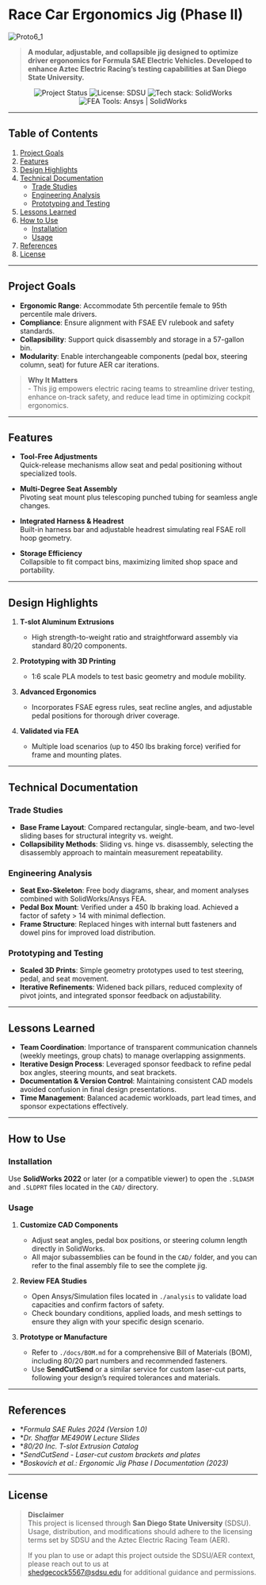 # Race Car Ergonomics Jig (Phase II)

![Proto6_1](https://github.com/user-attachments/assets/570ce05a-7a46-4898-af63-d41dbdd97730)

> **A modular, adjustable, and collapsible jig designed to optimize driver ergonomics for Formula SAE Electric Vehicles. Developed to enhance Aztec Electric Racing’s testing capabilities at San Diego State University.**

<div align="center">
  <img src="https://img.shields.io/badge/Status-In%20Progress-blue.svg" alt="Project Status">
  <img src="https://img.shields.io/badge/License-SDSU-green.svg" alt="License: SDSU">
  <img src="https://img.shields.io/badge/Tech-SolidWorks-lightgrey.svg" alt="Tech stack: SolidWorks">
  <img src="https://img.shields.io/badge/FEA-Ansys%20|%20SolidWorks-orange.svg" alt="FEA Tools: Ansys | SolidWorks">
</div>

---

## Table of Contents

1. [Project Goals](#project-goals)  
2. [Features](#features)  
3. [Design Highlights](#design-highlights)  
4. [Technical Documentation](#technical-documentation)  
   - [Trade Studies](#trade-studies)  
   - [Engineering Analysis](#engineering-analysis)  
   - [Prototyping and Testing](#prototyping-and-testing)  
5. [Lessons Learned](#lessons-learned)  
6. [How to Use](#how-to-use)  
   - [Installation](#installation)  
   - [Usage](#usage)  
8. [References](#references)  
9. [License](#license)  

---

## Project Goals

- **Ergonomic Range**: Accommodate 5th percentile female to 95th percentile male drivers.  
- **Compliance**: Ensure alignment with FSAE EV rulebook and safety standards.  
- **Collapsibility**: Support quick disassembly and storage in a 57-gallon bin.  
- **Modularity**: Enable interchangeable components (pedal box, steering column, seat) for future AER car iterations.  

> **Why It Matters**  
> \- This jig empowers electric racing teams to streamline driver testing, enhance on-track safety, and reduce lead time in optimizing cockpit ergonomics.

---

## Features

- **Tool-Free Adjustments**  
  Quick-release mechanisms allow seat and pedal positioning without specialized tools.

- **Multi-Degree Seat Assembly**  
  Pivoting seat mount plus telescoping punched tubing for seamless angle changes.

- **Integrated Harness & Headrest**  
  Built-in harness bar and adjustable headrest simulating real FSAE roll hoop geometry.

- **Storage Efficiency**  
  Collapsible to fit compact bins, maximizing limited shop space and portability.

---

## Design Highlights

1. **T-slot Aluminum Extrusions**  
   - High strength-to-weight ratio and straightforward assembly via standard 80/20 components.  

2. **Prototyping with 3D Printing**  
   - 1:6 scale PLA models to test basic geometry and module mobility.  

3. **Advanced Ergonomics**  
   - Incorporates FSAE egress rules, seat recline angles, and adjustable pedal positions for thorough driver coverage.  

4. **Validated via FEA**  
   - Multiple load scenarios (up to 450 lbs braking force) verified for frame and mounting plates.  

---

## Technical Documentation

### Trade Studies

- **Base Frame Layout**: Compared rectangular, single-beam, and two-level sliding bases for structural integrity vs. weight.  
- **Collapsibility Methods**: Sliding vs. hinge vs. disassembly, selecting the disassembly approach to maintain measurement repeatability.  

### Engineering Analysis

- **Seat Exo-Skeleton**: Free body diagrams, shear, and moment analyses combined with SolidWorks/Ansys FEA.  
- **Pedal Box Mount**: Verified under a 450 lb braking load. Achieved a factor of safety > 14 with minimal deflection.  
- **Frame Structure**: Replaced hinges with internal butt fasteners and dowel pins for improved load distribution.

### Prototyping and Testing

- **Scaled 3D Prints**: Simple geometry prototypes used to test steering, pedal, and seat movement.  
- **Iterative Refinements**: Widened back pillars, reduced complexity of pivot joints, and integrated sponsor feedback on adjustability.

---

## Lessons Learned

- **Team Coordination**: Importance of transparent communication channels (weekly meetings, group chats) to manage overlapping assignments.  
- **Iterative Design Process**: Leveraged sponsor feedback to refine pedal box angles, steering mounts, and seat brackets.  
- **Documentation & Version Control**: Maintaining consistent CAD models avoided confusion in final design presentations.  
- **Time Management**: Balanced academic workloads, part lead times, and sponsor expectations effectively.

---

## How to Use

### Installation
Use **SolidWorks 2022** or later (or a compatible viewer) to open the `.SLDASM` and `.SLDPRT` files located in the `CAD/` directory.

### Usage

1. **Customize CAD Components**  
   - Adjust seat angles, pedal box positions, or steering column length directly in SolidWorks.  
   - All major subassemblies can be found in the `CAD/` folder, and you can refer to the final assembly file to see the complete jig.

2. **Review FEA Studies**  
   - Open Ansys/Simulation files located in `./analysis` to validate load capacities and confirm factors of safety.  
   - Check boundary conditions, applied loads, and mesh settings to ensure they align with your specific design scenario.

3. **Prototype or Manufacture**  
   - Refer to `./docs/BOM.md` for a comprehensive Bill of Materials (BOM), including 80/20 part numbers and recommended fasteners.  
   - Use **SendCutSend** or a similar service for custom laser-cut parts, following your design’s required tolerances and materials.

---

## References

- **Formula SAE Rules 2024 (Version 1.0)*
- **Dr. Shaffar ME490W Lecture Slides*
- **80/20 Inc. T-slot Extrusion Catalog*
- **SendCutSend - Laser-cut custom brackets and plates*
- **Boskovich et al.: Ergonomic Jig Phase I Documentation (2023)*

---

## License

> **Disclaimer**  
> This project is licensed through **San Diego State University** (SDSU).  
> Usage, distribution, and modifications should adhere to the licensing terms set by SDSU and the Aztec Electric Racing Team (AER).  
>  
> If you plan to use or adapt this project outside the SDSU/AER context, please reach out to us at  
> [shedgecock5567@sdsu.edu](mailto:shedgecock5567@sdsu.edu) for additional guidance and permissions.
